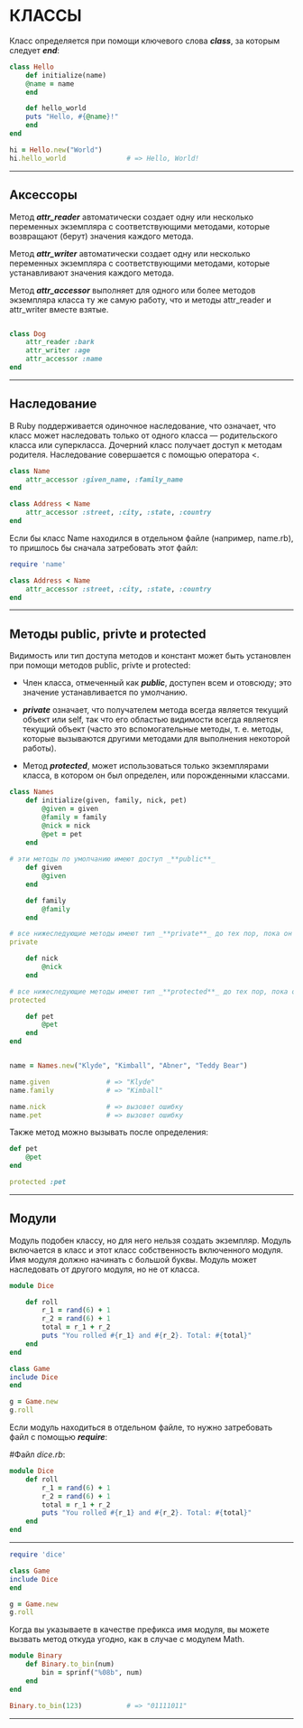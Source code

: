 # **КЛАССЫ**

Класс определяется при помощи ключевого слова _**class**_, за которым следует _**end**_:

```ruby
class Hello
	def initialize(name)
	@name = name
	end

	def hello_world
	puts "Hello, #{@name}!"
	end
end

hi = Hello.new("World")
hi.hello_world				 # => Hello, World!
```
---
  
## **Аксессоры**

Метод _**attr_reader**_ автоматически создает одну или несколько переменных экземпляра с соответствующими методами, которые возвращают (берут) значения каждого метода.

Метод _**attr_writer**_ автоматически создает одну или несколько переменных экземпляра с соответствующими методами, которые устанавливают значения каждого метода.

Метод _**attr_accessor**_ выполняет для одного или более методов экземпляра класса ту же самую работу, что и методы attr_reader и attr_writer вместе взятые.

```ruby

class Dog
	attr_reader :bark
	attr_writer :age
	attr_accessor :name
end
```
---

## **Наследование**

В Ruby поддерживается одиночное наследование, что означает, что класс может наследовать только от одного класса — родительского класса или суперкласса. Дочерний класс получает доступ к методам родителя. Наследование совершается с помощью оператора <.

```ruby
class Name
	attr_accessor :given_name, :family_name
end

class Address < Name
	attr_accessor :street, :city, :state, :country
end
```

Если бы класс Name находился в отдельном файле (например, name.rb), то пришлось бы сначала затребовать этот файл:

```ruby
require 'name'

class Address < Name
	attr_accessor :street, :city, :state, :country
end
```
  ---

## **Методы public, privte и protected**

Видимость или тип доступа методов и констант может быть установлен при помощи методов public, privte и protected:

* Член класса, отмеченный как _**public**_, доступен всем и отовсюду; это значение устанавливается по умолчанию.

* _**private**_ означает, что получателем метода всегда является текущий объект или self, так что его областью видимости всегда является текущий объект (часто это вспомогательные методы, т. е. методы, которые вызываются другими методами для выполнения некоторой работы).

* Метод _**protected**_, может использоваться только экземплярами класса, в котором он был определен, или порожденными классами.

```ruby
class Names
	def initialize(given, family, nick, pet)
		@given = given
		@family = family
		@nick = nick
		@pet = pet
	end
	
# эти методы по умолчанию имеют доступ _**public**_
	def given
		@given
	end

	def family
		@family
	end

# все нижеследующие методы имеют тип _**private**_ до тех пор, пока он не будет сменен
private

	def nick
		@nick
	end

# все нижеследующие методы имеют тип _**protected**_ до тех пор, пока он не будет сменен
protected

	def pet
		@pet
	end
end


name = Names.new("Klyde", "Kimball", "Abner", "Teddy Bear")

name.given 				# => "Klyde"
name.family 			# => "Kimball"

name.nick 				# => вызовет ошибку
name.pet 				# => вызовет ошибку
```

Также метод можно вызывать после определения:

```ruby
def pet
	@pet
end

protected :pet
```
---

## **Модули**

Модуль подобен классу, но для него нельзя создать экземпляр. Модуль включается в класс и этот класс собственность включенного модуля. Имя модуля должно начинать с большой буквы. Модуль может наследовать от другого модуля, но не от класса.

```ruby
module Dice

	def roll
		r_1 = rand(6) + 1
		r_2 = rand(6) + 1
		total = r_1 + r_2
		puts "You rolled #{r_1} and #{r_2}. Total: #{total}"
	end
end

class Game
include Dice
end

g = Game.new
g.roll
```

Если модуль находиться в отдельном файле, то нужно затребовать файл с помощью _**require**_:

#Файл *dice.rb*:

```ruby
module Dice
	def roll
		r_1 = rand(6) + 1
		r_2 = rand(6) + 1
		total = r_1 + r_2
		puts "You rolled #{r_1} and #{r_2}. Total: #{total}"
	end
end
```
---

```ruby
require 'dice'

class Game
include Dice
end

g = Game.new
g.roll
```
  
Когда вы указываете в качестве префикса имя модуля, вы можете вызвать метод откуда угодно, как в случае с модулем Math.

```ruby
module Binary
	def Binary.to_bin(num)
		bin = sprinf("%08b", num)
	end
end

Binary.to_bin(123)			 # => "01111011"
```
---
